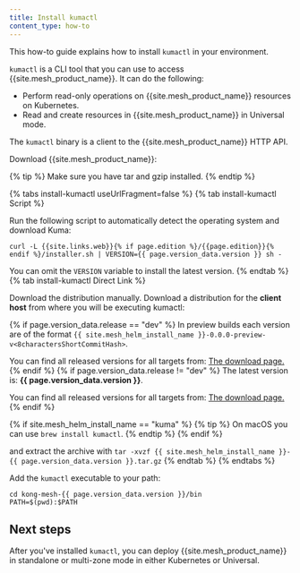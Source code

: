 ```yaml
---
title: Install kumactl
content_type: how-to
---
```


This how-to guide explains how to install `kumactl` in your environment.

`kumactl` is a CLI tool that you can use to access {{site.mesh_product_name}}. It can do the following:

* Perform read-only operations on {{site.mesh_product_name}} resources on Kubernetes. 
* Read and create resources in {{site.mesh_product_name}} in Universal mode.

The `kumactl` binary is a client to the {{site.mesh_product_name}} HTTP API. 

Download {{site.mesh_product_name}}:

{% tip %}
Make sure you have tar and gzip installed.
{% endtip %}

{% tabs install-kumactl useUrlFragment=false %}
{% tab install-kumactl Script %}

Run the following script to automatically detect the operating system and download Kuma:

<div class="language-sh">
  <pre class="no-line-numbers"><code>curl -L {{site.links.web}}{% if page.edition %}/{{page.edition}}{% endif %}/installer.sh | VERSION={{ page.version_data.version }} sh -</code></pre>
</div>

You can omit the `VERSION` variable to install the latest version.
{% endtab %}
{% tab install-kumactl Direct Link %}

Download the distribution manually. Download a distribution for the **client host** from where you will be executing kumactl:

{% if page.version_data.release == "dev" %}
In preview builds each version are of the format `{{ site.mesh_helm_install_name }}-0.0.0-preview-v<8charactersShortCommitHash>`.

You can find all released versions for all targets from: <a href="{{site.links.download}}/{{ site.mesh_helm_install_name }}-binaries-preview/">The download page.</a>
{% endif %}
{% if page.version_data.release != "dev" %}
The latest version is: **{{ page.version_data.version }}**.

You can find all released versions for all targets from: <a href="{{site.links.download}}/{{ site.mesh_helm_install_name }}-binaries-release/">The download page.</a>
{% endif %}

{% if site.mesh_helm_install_name == "kuma" %}
{% tip %}
On macOS you can use `brew install kumactl`.
{% endtip %}
{% endif %}

and extract the archive with `tar -xvzf {{ site.mesh_helm_install_name }}-{{ page.version_data.version }}.tar.gz`
{% endtab %}
{% endtabs %}

Add the `kumactl` executable to your path:
```
cd kong-mesh-{{ page.version_data.version }}/bin
PATH=$(pwd):$PATH
```

## Next steps
After you've installed `kumactl`, you can deploy {{site.mesh_product_name}} in standalone or multi-zone mode in either Kubernetes or Universal.
